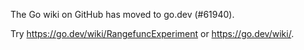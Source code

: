 The Go wiki on GitHub has moved to go.dev (#61940).

Try <https://go.dev/wiki/RangefuncExperiment> or <https://go.dev/wiki/>.

